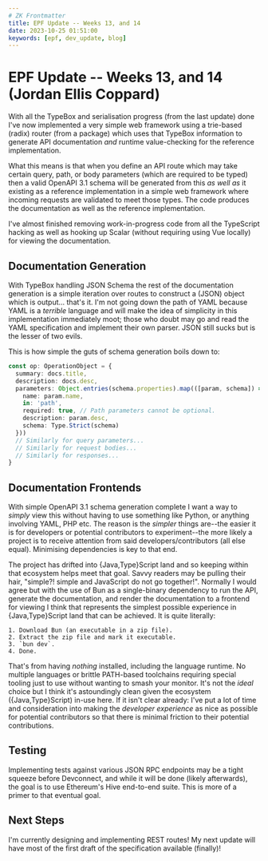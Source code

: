 ```yaml
---
# ZK Frontmatter
title: EPF Update -- Weeks 13, and 14
date: 2023-10-25 01:51:00
keywords: [epf, dev_update, blog]
---
```


[comment]: # (2023-10-02 to 2023-10-15)


# EPF Update -- Weeks 13, and 14 (Jordan Ellis Coppard)

With all the TypeBox and serialisation progress (from the last update) done I've now implemented a very simple web framework using a trie-based (radix) router (from a package) which uses that TypeBox information to generate API documentation _and_ runtime value-checking for the reference implementation.

What this means is that when you define an API route which may take certain query, path, or body parameters (which are required to be typed) then a valid OpenAPI 3.1 schema will be generated from this _as well as_ it existing as a reference implementation in a simple web framework where incoming requests are validated to meet those types. The code produces the documentation as well as the reference implementation.

I've almost finished removing work-in-progress code from all the TypeScript hacking as well as hooking up Scalar (without requiring using Vue locally) for viewing the documentation.


## Documentation Generation

With TypeBox handling JSON Schema the rest of the documentation generation is a simple iteration over routes to construct a (JSON) object which is output... that's it. I'm not going down the path of YAML because YAML is a _terrible_ language and will make the idea of simplicity in this implementation immediately moot; those who doubt may go and read the YAML specification and implement their own parser. JSON still sucks but is the lesser of two evils.

This is how simple the guts of schema generation boils down to:

```typescript
const op: OperationObject = {
  summary: docs.title,
  description: docs.desc,
  parameters: Object.entries(schema.properties).map(([param, schema]) => ({
    name: param.name,
    in: 'path',
    required: true, // Path parameters cannot be optional.
    description: param.desc,
    schema: Type.Strict(schema)
  }))
  // Similarly for query parameters...
  // Similarly for request bodies...
  // Similarly for responses...
}
```


## Documentation Frontends

With simple OpenAPI 3.1 schema generation complete I want a way to _simply_ view this without having to use something like Python, or anything involving YAML, PHP etc. The reason is the _simpler_ things are--the easier it is for developers or potential contributors to experiment--the more likely a project is to receive attention from said developers/contributors (all else equal). Minimising dependencies is key to that end.

The project has drifted into {Java,Type}Script land and so keeping within that ecosystem helps meet that goal. Savvy readers may be pulling their hair, "simple?! simple and JavaScript do not go together!". Normally I would agree but with the use of Bun as a single-binary dependency to run the API, generate the documentation, and render the documentation to a frontend for viewing I think that represents the simplest possible experience in {Java,Type}Script land that can be achieved. It is quite literally:

	1. Download Bun (an executable in a zip file).
	2. Extract the zip file and mark it executable.
	3. `bun dev`.
	4. Done.

That's from having _nothing_ installed, including the language runtime. No multiple languages or brittle PATH-based toolchains requiring special tooling just to use without wanting to smash your monitor. It's not the _ideal_ choice but I think it's astoundingly clean given the ecosystem ({Java,Type}Script) in-use here. If it isn't clear already: I've put a lot of time and consideration into making the _developer experience_ as nice as possible for potential contributors so that there is minimal friction to their potential contributions.


## Testing

Implementing tests against various JSON RPC endpoints may be a tight squeeze before Devconnect, and while it will be done (likely afterwards), the goal is to use Ethereum's Hive end-to-end suite. This is more of a primer to that eventual goal.


## Next Steps

I'm currently designing and implementing REST routes! My next update will have most of the first draft of the specification available (finally)!
